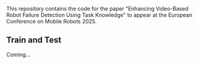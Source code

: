 This repository contains the code for the paper "Enhancing Video-Based Robot Failure Detection Using Task Knowledge" to appear at the European Conference on Mobile Robots 2025.

## Train and Test
Coming...
